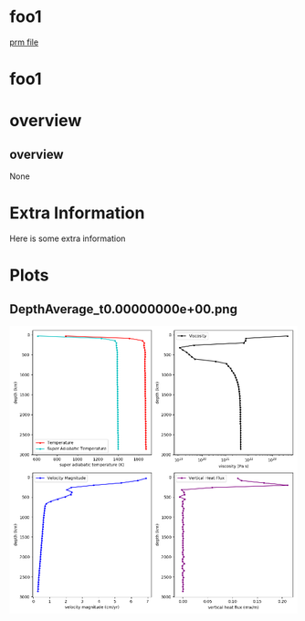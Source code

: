 
# foo1

[prm file](case.prm)

# foo1

# overview

## overview 

None


# Extra Information

Here is some extra information

# Plots

## DepthAverage_t0.00000000e+00.png

![DepthAverage_t0.00000000e+00.png](img/DepthAverage_t0.00000000e+00.png)

